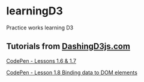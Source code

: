 learningD3
==========

Practice works learning D3

Tutorials from [DashingD3js.com](https://www.dashingd3js.com)
-------------------------------------------------------------
[CodePen - Lessons 1.6 & 1.7](http://codepen.io/jannypie/pen/rKuft)

[CodePen - Lesson 1.8 Binding data to DOM elements](http://codepen.io/jannypie/pen/EjdIg)
